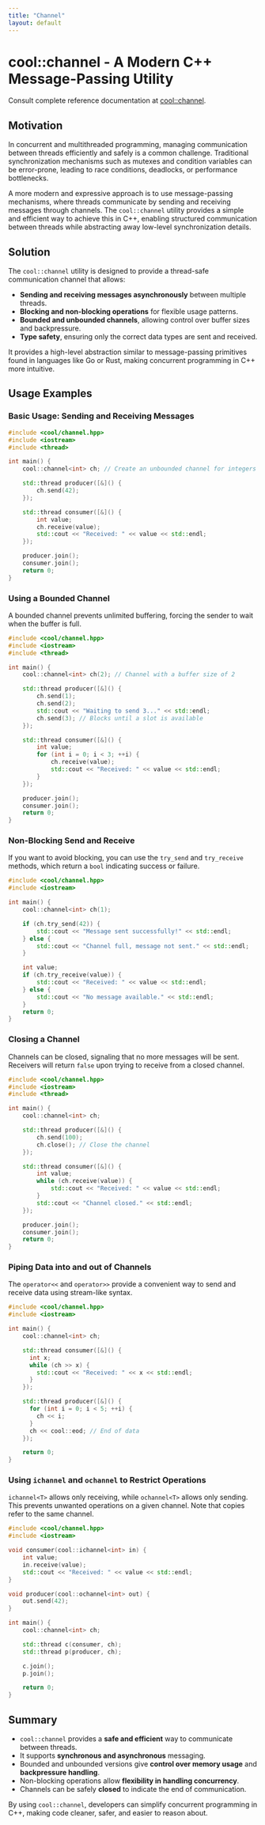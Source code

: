 ```yaml
---
title: "Channel"
layout: default
---
```


# cool::channel - A Modern C++ Message-Passing Utility

Consult complete reference documentation at [cool::channel](doc_channel.html).

## Motivation

In concurrent and multithreaded programming, managing communication between
threads efficiently and safely is a common challenge. Traditional
synchronization mechanisms such as mutexes and condition variables can be
error-prone, leading to race conditions, deadlocks, or performance bottlenecks.

A more modern and expressive approach is to use message-passing mechanisms,
where threads communicate by sending and receiving messages through channels.
The `cool::channel` utility provides a simple and efficient way to achieve this
in C++, enabling structured communication between threads while abstracting
away low-level synchronization details.

## Solution

The `cool::channel` utility is designed to provide a thread-safe communication
channel that allows:

- **Sending and receiving messages asynchronously** between multiple threads.
- **Blocking and non-blocking operations** for flexible usage patterns.
- **Bounded and unbounded channels**, allowing control over buffer sizes and backpressure.
- **Type safety**, ensuring only the correct data types are sent and received.

It provides a high-level abstraction similar to message-passing primitives
found in languages like Go or Rust, making concurrent programming in C++ more
intuitive.

## Usage Examples

### Basic Usage: Sending and Receiving Messages

```cpp
#include <cool/channel.hpp>
#include <iostream>
#include <thread>

int main() {
    cool::channel<int> ch; // Create an unbounded channel for integers

    std::thread producer([&]() {
        ch.send(42);
    });

    std::thread consumer([&]() {
        int value;
        ch.receive(value);
        std::cout << "Received: " << value << std::endl;
    });

    producer.join();
    consumer.join();
    return 0;
}
```

### Using a Bounded Channel

A bounded channel prevents unlimited buffering, forcing the sender to wait when the buffer is full.

```cpp
#include <cool/channel.hpp>
#include <iostream>
#include <thread>

int main() {
    cool::channel<int> ch(2); // Channel with a buffer size of 2

    std::thread producer([&]() {
        ch.send(1);
        ch.send(2);
        std::cout << "Waiting to send 3..." << std::endl;
        ch.send(3); // Blocks until a slot is available
    });

    std::thread consumer([&]() {
        int value;
        for (int i = 0; i < 3; ++i) {
            ch.receive(value);
            std::cout << "Received: " << value << std::endl;
        }
    });

    producer.join();
    consumer.join();
    return 0;
}
```

### Non-Blocking Send and Receive

If you want to avoid blocking, you can use the `try_send` and `try_receive` methods, which return a `bool` indicating success or failure.

```cpp
#include <cool/channel.hpp>
#include <iostream>

int main() {
    cool::channel<int> ch(1);

    if (ch.try_send(42)) {
        std::cout << "Message sent successfully!" << std::endl;
    } else {
        std::cout << "Channel full, message not sent." << std::endl;
    }

    int value;
    if (ch.try_receive(value)) {
        std::cout << "Received: " << value << std::endl;
    } else {
        std::cout << "No message available." << std::endl;
    }
    return 0;
}
```

### Closing a Channel

Channels can be closed, signaling that no more messages will be sent. Receivers will return `false` upon trying to receive from a closed channel.

```cpp
#include <cool/channel.hpp>
#include <iostream>
#include <thread>

int main() {
    cool::channel<int> ch;

    std::thread producer([&]() {
        ch.send(100);
        ch.close(); // Close the channel
    });

    std::thread consumer([&]() {
        int value;
        while (ch.receive(value)) {
            std::cout << "Received: " << value << std::endl;
        }
        std::cout << "Channel closed." << std::endl;
    });

    producer.join();
    consumer.join();
    return 0;
}
```

### Piping Data into and out of Channels

The `operator<<` and `operator>>` provide a convenient way to send and receive data using stream-like syntax.

```cpp
#include <cool/channel.hpp>
#include <iostream>

int main() {
    cool::channel<int> ch;

    std::thread consumer([&]() {
      int x;
      while (ch >> x) {
        std::cout << "Received: " << x << std::endl;
      }
    });

    std::thread producer([&]() {
      for (int i = 0; i < 5; ++i) {
        ch << i;
      }
      ch << cool::eod; // End of data
    });

    return 0;
}
```

### Using `ichannel` and `ochannel` to Restrict Operations

`ichannel<T>` allows only receiving, while `ochannel<T>` allows only sending.
This prevents unwanted operations on a given channel.  Note that copies
refer to the same channel.

```cpp
#include <cool/channel.hpp>
#include <iostream>

void consumer(cool::ichannel<int> in) {
    int value;
    in.receive(value);
    std::cout << "Received: " << value << std::endl;
}

void producer(cool::ochannel<int> out) {
    out.send(42);
}

int main() {
    cool::channel<int> ch;

    std::thread c(consumer, ch);
    std::thread p(producer, ch);

    c.join();
    p.join();

    return 0;
}
```

## Summary

- `cool::channel` provides a **safe and efficient** way to communicate between threads.
- It supports **synchronous and asynchronous** messaging.
- Bounded and unbounded versions give **control over memory usage** and **backpressure handling**.
- Non-blocking operations allow **flexibility in handling concurrency**.
- Channels can be safely **closed** to indicate the end of communication.

By using `cool::channel`, developers can simplify concurrent programming in
C++, making code cleaner, safer, and easier to reason about.
